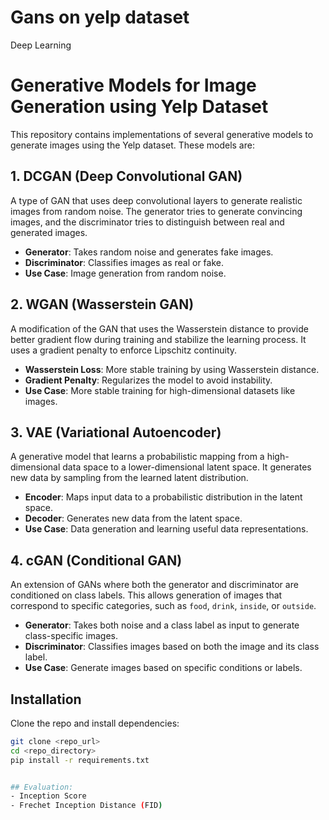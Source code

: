 # Gans on yelp dataset
Deep Learning 

# Generative Models for Image Generation using Yelp Dataset

This repository contains implementations of several generative models to generate images using the Yelp dataset. These models are:

## 1. DCGAN (Deep Convolutional GAN)
A type of GAN that uses deep convolutional layers to generate realistic images from random noise. The generator tries to generate convincing images, and the discriminator tries to distinguish between real and generated images.

- **Generator**: Takes random noise and generates fake images.
- **Discriminator**: Classifies images as real or fake.
- **Use Case**: Image generation from random noise.

## 2. WGAN (Wasserstein GAN)
A modification of the GAN that uses the Wasserstein distance to provide better gradient flow during training and stabilize the learning process. It uses a gradient penalty to enforce Lipschitz continuity.

- **Wasserstein Loss**: More stable training by using Wasserstein distance.
- **Gradient Penalty**: Regularizes the model to avoid instability.
- **Use Case**: More stable training for high-dimensional datasets like images.

## 3. VAE (Variational Autoencoder)
A generative model that learns a probabilistic mapping from a high-dimensional data space to a lower-dimensional latent space. It generates new data by sampling from the learned latent distribution.

- **Encoder**: Maps input data to a probabilistic distribution in the latent space.
- **Decoder**: Generates new data from the latent space.
- **Use Case**: Data generation and learning useful data representations.

## 4. cGAN (Conditional GAN)
An extension of GANs where both the generator and discriminator are conditioned on class labels. This allows generation of images that correspond to specific categories, such as `food`, `drink`, `inside`, or `outside`.

- **Generator**: Takes both noise and a class label as input to generate class-specific images.
- **Discriminator**: Classifies images based on both the image and its class label.
- **Use Case**: Generate images based on specific conditions or labels.

## Installation

Clone the repo and install dependencies:

```bash
git clone <repo_url>
cd <repo_directory>
pip install -r requirements.txt


## Evaluation:
- Inception Score
- Frechet Inception Distance (FID)

